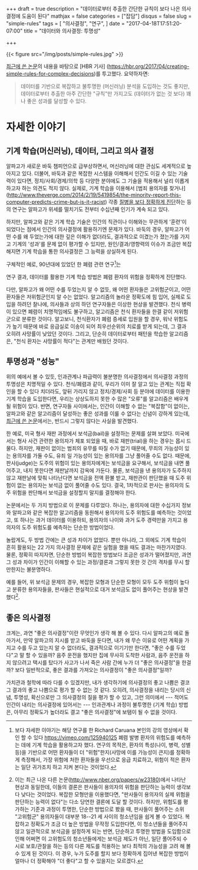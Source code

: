 +++
draft = true
description = "데이터로부터 추출한 간단한 규칙이 보다 나은 의사결정에 도움이 된다"
mathjax = false
categories = ["잡담"]
disqus = false
slug = "simple-rules"
tags = [
  "의사결정",
  "연구",
]
date = "2017-04-18T17:51:20-07:00"
title = "데이터와 의사결정: 투명성"

+++

{{< figure
  src="/img/posts/simple-rules.jpg" >}}

[최근에 쓴 논문](https://arxiv.org/abs/1702.04690)의 내용을 바탕으로 [HBR 기사]
(https://hbr.org/2017/04/creating-simple-rules-for-complex-decisions)를
투고했다. 요약하자면:

> 데이터를 기반으로 복잡하고 불투명한 (머신러닝) 분석을 도입하는 것도 좋지만,
> 데이터로부터 추출한 아주 간단한 "규칙"만 가지고도 (데이터가 없는 것 보다) 꽤나
> 좋은 성과를 달성할 수 있다.

# 자세한 이야기

## 기계 학습(머신러닝), 데이터, 그리고 의사 결정

알파고가 새로운 바둑 챔피언으로 급부상하면서, 머신러닝에 대한 관심도 세계적으로
높아지고 있다.
더불어, 바둑과 같은 복잡한 시스템을 이해해서 인간도 이길 수 있는 기술력이
있다면, 정치/사회/경제/의학 등 다양한 분야에도 그 기술을 적용해서 널리 이롭게
하고자 하는 의견도 적지 않다.
실제로, 기계 학습을 이용해서 [범죄 용의자를
찾거나]
(http://www.theverge.com/2014/2/19/5419854/the-minority-report-this-computer-predicts-crime-but-is-it-racist)
각종 [질병을 보다 정확하게 진단](http://www.aiimjournal.com/)하는 등의 연구는 
알파고가 위세를 떨치기도 전부터 수십년째 인기가 계속 되고 있다.

하지만, 알파고와 같은 기계 학습 기술은 인간의 직관이나 이해와는 무관하게
'훈련'이 되었다는 점에서 인간의 의사결정에 활용하기엔 문제가 있다.
바둑의 경우, 알파고가 어떤 수를 왜 두었는가에 대한 깊은 이해가 없더라도,
결과적으로 이겼는가 졌는가를 가지고 기계의 '성과'를 문제 없이 평가할 수 있지만,
원인/결과/영향력의 이슈가 조금만 복잡해지면 기계 학습을 통한 의사결정은 그 
능력을 상실하게 된다.

구체적인 예로, 90년대에 있었던 한 폐렴 관련 연구[^1]는
[^1]: 보다 자세한 이야기는 해당 연구를 한 Richard Caruana 본인의 강의 영상에서 확인 할 수 있다 https://vimeo.com/125940125
폐렴 발병 환자의 위험도를 예측하는 데에 기계 학습을 활용하고자 했다.
연구의 목적은, 환자의 특성(나이, 병력, 성별 등)을 기반으로 어떤 환자들이
더 "위험"한지(사망에 이를 가능성이 큰지)를 정확하게 측정해서, 가장
위험에 처한 환자들을 우선으로 응급 치료하고, 위험이 적은 환자는 일단 귀가조치
하고 지켜 본다는 것이었다.
<!-- 이는 병원의 제한된 자원, 그리고 위험이 적은 환자가 병균이 -->
<!-- 득실거리는 병원에 오래 머물러 있음으로 인해 추가로 발생하는 위험을 감안했을 때 -->
<!-- 최적의 의사결정을 할 수 있는 방안으로 보였다. -->
연구 결과, 데이터를 활용한 기계 학습 방법은 폐렴 환자의 위험을 정확하게
진단했다.
<!-- 과거 데이터로 평가했을 때, 기계 학습 알고리즘이 고위험군으로 분류한 -->
<!-- 환자들은 실제로 많이 사망을 했었고, 저위험군으로 분류된 환자들은 큰 문제 없이 -->
<!-- 퇴원을 한 환자들이었다. -->
다만, 알파고가 왜 어떤 수를 두었는지 알 수 없듯,
왜 어떤 환자들은 고위험군이고, 어떤 환자들은 저위험군인지 알 수는 없었다.
알고리즘의 놀라운 정확도에 힘 입어, 실제로 도입을 하려던 찰나에, 의사들과 상의
하던 연구자들은 이상한 현상을 발견했다. 천식 병력이 있으면 폐렴이 치명적임에도
불구하고, 알고리즘은 천식 환자들을 한결 같이 저위험군으로 분류한 것이다.
알고보니, 천식환자가 폐렴 증세로 입원을 할 경우, 워낙 위험도가 높기 때문에 바로
응급실로 이송이 되어 최우선순위의 치료를 받게 되는데, 그 결과 오히려 사망률이
낮았던 것이다. 그리고, 단순히 데이터로부터 패턴을 학습한 알고리즘은, "천식
환자는 사망률이 적다"는 관계만 배웠던 것이다.

## 투명성과 "성능"

위의 예에서 볼 수 있듯, 인과관계나 파급력이 불분명한 의사결정에서 의사결정
과정의 투명성은 치명적일 수 있다. 천식/폐렴과 같이, 우리가 이미 잘 알고 있는
관계는 직접 확인을 할 수 있다 치더라도, 앞뒤 가리지 않고 정치/경제/사회
등 분야에 데이터를 이용한 기계 학습을 도입한다면, 우리는 상상도하지 못한
수 많은 "오류"를 알고리즘은 배우게 될 위험이 있다.
반면, 연구자들 사이에서는, 인간이 이해할 수 없는 "복잡함"이 없이는, 알파고와
같은 알고리즘이 달성하는 좋은 성과를 이룰 수 없다는 신념이 강하게 있는데,
[최근에 쓴 논문](https://arxiv.org/abs/1702.04690)에서는, 반드시 그렇지
않다는 사실을 발견했다.

한 예로, 미국 형사 재판 과정에서 보석금(bail)을 설정하는 문제를 살펴 보았다.
미국에서는 형사 사건 관련한 용의자가 체포 되었을 때, 바로 재판(trial)을 하는
경우는 몹시 드물다. 하지만, 재판이 없이는 범죄의 유무를 따질 수가 없기 때문에,
무죄의 가능성이 있는 용의자를 가둘 수도, 유죄 일 가능성이 있는 용의자를
그냥 풀어줄 수도 없다. 때문에, 판사(judge)는 도주의 위험이 있는 용의자에게는
보석금을 요구해서, 보석금을 내면 풀어주고, 내지 못한다면 재판날까지 감옥에
가둔다. 물론, 보석금을 낸 용의자가 도주하지 않고 재판날에 맞춰 나타난다면
보석금을 전액 환불 받고, 재판관이 판단했을 때 도주 위험이 없는 용의자는
보석금 없이 풀어줄 수도 있다. 결국, 1차적으로 판사는 용의자의 도주 위험을
판단해서 보석금을 설정할지 말지를 결정해야 한다.

논문에서는 두 가지 방법으로 이 문제를 다루었다. 하나는, 용의자에 대한
수십가지 정보와 알파고와 같은 복잡한 알고리즘을 동원해서 용의자의 도주 위험도를
예측하는 것이었고, 또 하나는 과거 데이터를 이용하되, 용의자의 나이와 과거 도주
경력만을 가지고 용의자의 도주 위험도를 예측하는 단순한 방법이었다.

놀랍게도, 두 방법 간에는 큰 성과 차이가 없었다. 뿐만 아니라, 그 외에도 기계
학습이 흔히 활용되는 22 가지 의사결정 문제에 같은 실험을 했을 때도 결과는
마찬가지였다.
물론, 정확히 따지자면, 단순한 방법이 복잡한 방법보다 조금은 성과가 떨어졌지만,
과연 그 성과 차이가 인간이 이해할 수 있는 과정/결론과 그렇지 못한 것 간의
격차를 무시 할 만한지는 불분명하다.

예를 들어, 위 보석금 문제의 경우, 복잡한 모형과 단순한 모형이 모두 도주 위험이 
높다고 분류한 용의자들을, 판사들은 현실적으로 대거 보석금도 없이 풀어주는 
현상을 발견했다[^2].
[^2]: 이는 최근 나온 다른 논문(http://www.nber.org/papers/w23180)에서 나타난 현상과 동일한데, 이들의 결론은 판사들이 용의자의 위험을 판단하는 능력이 생각보다 낮다는 것이었다.
복잡한 모형만을 이용했다면, "판사들이 용의자의 실제 위험을 판단하는 능력이
없다"는 다소 당연한 결론에 도달 할 것이다. 
하지만, 위험도를 평가하는 기준과 과정이 투명한, 단순한 방법으로 봤을 때,
판사들이 풀어주는 소위 "고위험군" 용의자들이 대부분 18--21 세 사이의 
청소년임을 쉽게 볼 수 있었다.
복잡하고 정확도가 조금 더 높은 방법을 무작정 도입한다면, 이 청소년들을 풀어주지
않고 일관적으로 보석금을 설정하게 되는 반면, 단순하고 투명한 방법을 도입함으로
인해 어쩌면 이 고위험도의 청소년들에게는 보석금 제도가 아닌, 일단 풀어주되
수시로 보호/관찰을 하는 등의 다른 제도를 적용하는 보다 최적의 가능성을 고려 해
볼 수 있게 된 것이다.
이 경우, 누가 도주를 할지 보다 정확하게 집어낸 복잡한 방법이 얼마나 더 정확해야 
"더 좋다"고 할 수 있을지는 모르겠다.

## 좋은 의사결정

크게는, 과연 "좋은 의사결정"이란 무엇인가 생각 해 볼 수 있다.
다시 알파고의 예로 돌아가서, 만약 알파고의 지시를 받고 바둑을 둔다면,
내가 왜 무슨 이유로 어떤 계획을 가지고 수를 두고 있는지 알 수 없더라도,
결과적으로 이기기만 한다면, "좋은 수를 두었다"고 말 할 수 있을까?
음주 운전을 했지만 집에 무사히 도착한 사람과, 음주 운전을 하지 않으려고 택시를
탔다가 사고가 나서 죽은 사람 간에 누가 더 "좋은 의사결정"을 한걸까?
보다 일반적으로, 좋은 결과를 가져오는 의사결정이 "좋은 의사결정"일까?

가치관과 철학에 따라 다를 수 있겠지만, 내가 생각하기에 의사결정의 좋고 나쁨은
결코 그 결과의 좋고 나쁨으로 평가 할 수 없는 것 같다. 오히려, 의사결정을 내리는
당시의 신념, 투명성, 확신으로만 그 의사결정의 질을 평가 할 수 있고, 그런
의미에서 --- 적어도 인간이 내리는 의사결정에 있어서는 --- 인과관계나 과정이
불투명한 (기계 학습) 방법은, 아무리 정확도가 높더라도 결고 "좋은 의사결정"에 
보탬이 될 수 없을 것이다.

